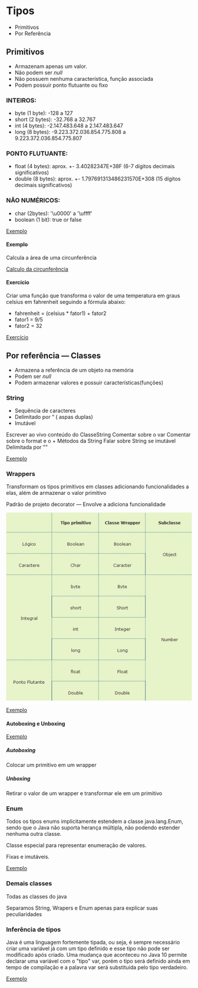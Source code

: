 # Tipos

* Primitivos
* Por Referência

## Primitivos

* Armazenam apenas um valor.
* Não podem ser *null*
* Não possuem nenhuma característica, função associada
* Podem possuir ponto flutuante ou fixo

### INTEIROS:

* byte (1 byte): -128 a 127
* short (2 bytes): -32.768 a 32.767
* int (4 bytes): -2.147.483.648 a 2.147.483.647
* long (8 bytes): -9.223.372.036.854.775.808 a 9.223.372.036.854.775.807

### PONTO FLUTUANTE:

* float (4 bytes): aprox. +- 3.40282347E+38F (6-7 dígitos decimais significativos)
* double (8 bytes): aprox. +- 1.797691313486231570E+308 (15 dígitos decimais significativos) <BR>

### NÃO NUMÉRICOS:

* char (2bytes): '\u0000' a '\uffff'
* boolean (1 bit): true or false

[Exemplo](/src/br/com/letscode/introducao/base/tiposevariaveis/exemplos/ValoresPadraoPrimitivos.java)

#### Exemplo

Calcula a área de uma circunferência

[Calculo da circunferência](/src/br/com/letscode/introducao/base/tiposevariaveis/exercicios/CalculoArea.java)

#### Exercício

Criar uma função que transforma o valor de uma temperatura em graus celsius em fahrenheit seguindo a fórmula abaixo:

* fahrenheit = (celsius * fator1) + fator2
* fator1 = 9/5
* fator2 = 32

[Exercício](/src/br/com/letscode/introducao/base/tiposevariaveis/exercicios/CelsiusToFahrenheit.java)

## Por referência — Classes

* Armazena a referência de um objeto na memória
* Podem ser *null*
* Podem armazenar valores e possuir características(funções)

### String

* Sequência de caracteres
* Delimitado por “ ( aspas duplas)
* Imutável

Escrever ao vivo conteúdo do ClasseString Comentar sobre o var Comentar sobre o format e o + Métodos da String Falar
sobre String se imutável Delimitada por ""

[Exemplo](/src/br/com/letscode/introducao/base/tiposevariaveis/exemplos/ClasseString.java)

### Wrappers

Transformam os tipos primitivos em classes adicionando funcionalidades a elas, além de armazenar o valor primitivo

Padrão de projeto decorator — Envolve a adiciona funcionalidade

![img.png](imagens/img.png)

[Exemplo](/src/br/com/letscode/introducao/base/tiposevariaveis/exemplos/Wrappers.java)

#### Autoboxing e Unboxing

[Exemplo](/src/br/com/letscode/introducao/base/tiposevariaveis/exemplos/Unboxing.java)

##### Autoboxing

Colocar um primitivo em um wrapper

##### Unboxing

Retirar o valor de um wrapper e transformar ele em um primitivo

### Enum

Todos os tipos enums implicitamente estendem a classe java.lang.Enum, sendo que o Java não suporta herança múltipla, não
podendo estender nenhuma outra classe.

Classe especial para representar enumeração de valores.

Fixas e imutáveis.

[Exemplo](/src/br/com/letscode/introducao/base/tiposevariaveis/exemplos/ExemploEnum.java)

### Demais classes

Todas as classes do java

Separamos String, Wrapers e Enum apenas para explicar suas peculiaridades

### Inferência de tipos

Java é uma linguagem fortemente tipada, ou seja, é sempre necessário criar uma variável já com um tipo definido e esse
tipo não pode ser modificado após criado. Uma mudança que aconteceu no Java 10 permite declarar uma variável com
o "tipo" var, porém o tipo será definido ainda em tempo de compilação e a palavra var será substituida pelo tipo
verdadeiro.

[Exemplo](/src/br/com/letscode/introducao/base/tiposevariaveis/exemplos/Inferencia.java)
